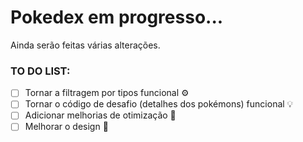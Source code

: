 # Pokedex em progresso...

Ainda serão feitas várias alterações.
 ### TO DO LIST:
- [ ]  Tornar a filtragem por tipos funcional ⚙
- [ ]  Tornar o código de desafio (detalhes dos pokémons) funcional 💡
- [ ]  Adicionar melhorias de otimização 🔧
- [ ]  Melhorar o design 🎨
